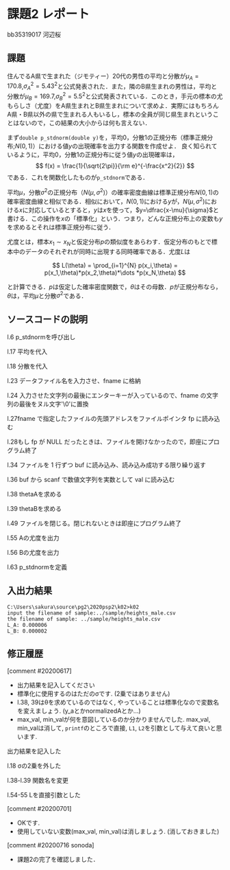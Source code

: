 # 課題2 レポート

bb35319017 河辺桜

## 課題

住んでるA県で生まれた（ジモティー）20代の男性の平均と分散が$\mu_{A}=170.8$,$\sigma^2_{A}={5.43}^2$と公式発表された．また，隣のB県生まれの男性は，平均と分散が$\mu_{B}=169.7$,$\sigma^2_{B}={5.5}^2$と公式発表されている．このとき，手元の標本の尤もらしさ（尤度）をA県生まれとB県生まれについて求めよ．実際にはもちろんA県・B県以外の県で生まれる人もいるし，標本の全員が同じ県生まれということはないので，この結果の大小からは何も言えない．
   
まず`double p_stdnorm(double y)`を，平均0，分散1の正規分布（標準正規分布;$N(0,1)$）における値$y$の出現確率を出力する関数を作成せよ．
良く知られているように，平均0，分散1の正規分布に従う値$y$の出現確率は，
$$
  f(x) = \frac{1}{\sqrt{2\pi}}{\rm e}^{-\frac{x^2}{2}}
$$
である．これを関数化したものが`p_stdnorm`である．

平均$\mu$，分散$\sigma^2$の正規分布（$N(\mu,\sigma^2)$）の確率密度曲線は標準正規分布$N(0,1)$の確率密度曲線と相似である．相似において，$N(0,1)$における$y$が，$N(\mu,\sigma^2)$における$x$に対応しているとすると，$y$は$x$を使って，$y=\dfrac{x-\mu}{\sigma}$と書ける．この操作を$x$の「標準化」という．つまり，どんな正規分布上の変数も$y$を求めるとそれは標準正規分布に従う．

尤度とは，標本$x_1\sim x_N$と仮定分布$p$の類似度をあらわす．仮定分布のもとで標本中のデータのそれぞれが同時に出現する同時確率である．尤度$L$は

$$
L(\theta) = \prod_{i=1}^{N} p(x_i,\theta) = p(x_1,\theta)*p(x_2,\theta)*\dots *p(x_N,\theta)
$$

と計算できる．$p$は仮定した確率密度関数で，$\theta$はその母数．$p$が正規分布なら，$\theta$は，平均$\mu$と分散$\sigma^2$である．

## ソースコードの説明

l.6 p_stdnormを呼び出し

l.17 平均を代入

l.18 分散を代入

l.23 データファイル名を入力させ、fname に格納

l.24 入力させた文字列の最後にエンターキーが入っているので、fname の文字列の最後をヌル文字'\0'に置換

l.27fname で指定したファイルの先頭アドレスをファイルポインタ fp に読み込む

l.28もし fp が NULL だったときは、ファイルを開けなかったので，即座にプログラム終了

l.34 ファイルを 1 行ずつ buf に読み込み、読み込み成功する限り繰り返す

l.36 buf から scanf で数値文字列を実数として val に読み込む

l.38 thetaAを求める

l.39 thetaBを求める

l.49 ファイルを閉じる。閉じれないときは即座にプログラム終了

l.55 Aの尤度を出力

l.56 Bの尤度を出力

l.63 p_stdnormを定義


## 入出力結果

```
C:\Users\sakura\source\pg2\2020psp2\k02>k02
input the filename of sample:../sample/heights_male.csv
the filename of sample: ../sample/heights_male.csv
L_A: 0.000006
L_B: 0.000002
```

## 修正履歴
[comment #20200617]
- 出力結果を記入してください
- 標準化に使用するのはただのσです. (2乗ではありません)
- l.38, 39はθを求めているのではなく, やっていることは標準化なので変数名を変えましょう. (y_aとかnormalizedAとか...)
- max_val, min_valが何を意図しているのか分かりませんでした.  max_val, min_valは消して, `printf`のところで直接, `L1`, `L2`を引数として与えて良いと思います. 

出力結果を記入した

l.18 σの2乗を外した

l.38-l.39 関数名を変更

l.54-55 Lを直接引数とした


[comment #20200701]
- OKです. 
- 使用していない変数(max_val, min_val)は消しましょう. (消しておきました)

[comment #20200716 sonoda]
- 課題2の完了を確認しました．
